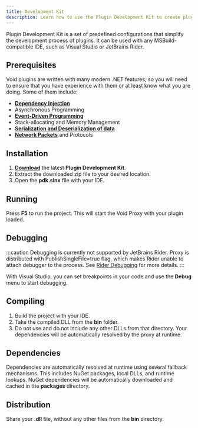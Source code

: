 ```yaml
---
title: Development Kit
description: Learn how to use the Plugin Development Kit to create plugins for Void.
---
```


Plugin Development Kit is a set of predefined configurations that simplify the development process of plugins.
It can be used with any MSBuild-compatible IDE, such as Visual Studio or JetBrains Rider.

## Prerequisites
Void plugins are written with many modern .NET features, so you will need to ensure that you have experience with them or at least know what you are doing.
Some of them include:
- [**Dependency Injection**](/docs/developing-plugins/services/creating-a-service/)
- Asynchronous Programming
- [**Event-Driven Programming**](/docs/developing-plugins/events/listening-to-events/)
- Stack-allocating and Memory Management
- [**Serialization and Deserialization of data**](/docs/developing-plugins/serializers/)
- [**Network Packets**](/docs/developing-plugins/network/packets/) and Protocols

## Installation
1) [**Download**](https://github.com/caunt/Void/releases/latest/download/plugin-devkit.zip) the latest **Plugin Development Kit**.
2) Extract the downloaded zip file to your desired location.
3) Open the **pdk.slnx** file with your IDE.

## Running
Press **F5** to run the project. This will start the Void Proxy with your plugin loaded.

## Debugging
:::caution
Debugging is currently not supported by JetBrains Rider.
Proxy is distributed with PublishSingleFile=true flag, which makes Rider unable to attach debugger to the process.
See [Rider Debugging](https://www.jetbrains.com/help/rider/Debugging_Code.html) for more details.
:::

With Visual Studio, you can set breakpoints in your code and use the **Debug** menu to start debugging.

## Compiling
1) Build the project with your IDE.
2) Take the compiled DLL from the **bin** folder.
3) Do not use and do not include any other DLLs from that directory.
Your dependencies will be automatically resolved by the proxy at runtime.

## Dependencies
Dependencies are automatically resolved at runtime using several fallback mechanisms.
This includes NuGet packages, local DLLs, and runtime lookups.
NuGet dependencies will be automatically downloaded and cached in the **packages** directory.

## Distribution
Share your **.dll** file, without any other files from the **bin** directory.
